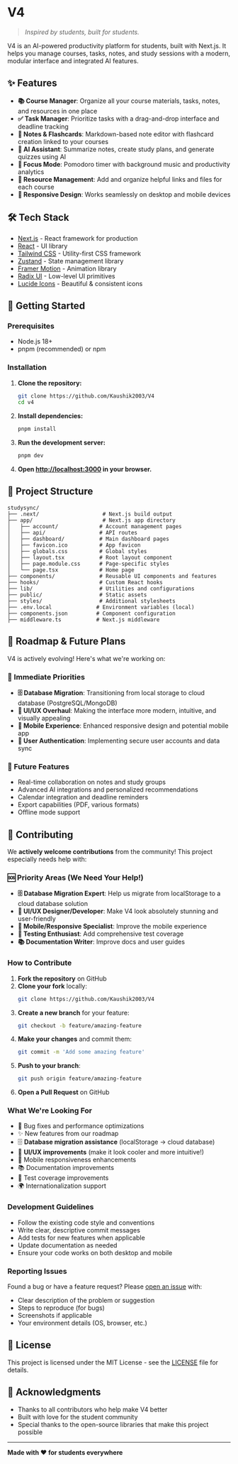 # V4

> *Inspired by students, built for students.*

V4 is an AI-powered productivity platform for students, built with Next.js. It helps you manage courses, tasks, notes, and study sessions with a modern, modular interface and integrated AI features.

## ✨ Features

- **📚 Course Manager**: Organize all your course materials, tasks, notes, and resources in one place
- **✅ Task Manager**: Prioritize tasks with a drag-and-drop interface and deadline tracking
- **📝 Notes & Flashcards**: Markdown-based note editor with flashcard creation linked to your courses
- **🤖 AI Assistant**: Summarize notes, create study plans, and generate quizzes using AI
- **🎯 Focus Mode**: Pomodoro timer with background music and productivity analytics
- **📎 Resource Management**: Add and organize helpful links and files for each course
- **📱 Responsive Design**: Works seamlessly on desktop and mobile devices

## 🛠️ Tech Stack

- [Next.js](https://nextjs.org/) - React framework for production
- [React](https://react.dev/) - UI library
- [Tailwind CSS](https://tailwindcss.com/) - Utility-first CSS framework
- [Zustand](https://zustand-demo.pmnd.rs/) - State management library
- [Framer Motion](https://www.framer.com/motion/) - Animation library
- [Radix UI](https://www.radix-ui.com/) - Low-level UI primitives
- [Lucide Icons](https://lucide.dev/) - Beautiful & consistent icons

## 🚀 Getting Started

### Prerequisites

- Node.js 18+ 
- pnpm (recommended) or npm

### Installation

1. **Clone the repository:**
   ```bash
   git clone https://github.com/Kaushik2003/V4
   cd v4
   ```

2. **Install dependencies:**
   ```bash
   pnpm install
   ```

3. **Run the development server:**
   ```bash
   pnpm dev
   ```

4. **Open [http://localhost:3000](http://localhost:3000) in your browser.**

## 📁 Project Structure

```
studysync/
├── .next/                    # Next.js build output
├── app/                      # Next.js app directory
│   ├── account/             # Account management pages
│   ├── api/                 # API routes
│   ├── dashboard/           # Main dashboard pages
│   ├── favicon.ico          # App favicon
│   ├── globals.css          # Global styles
│   ├── layout.tsx           # Root layout component
│   ├── page.module.css      # Page-specific styles
│   └── page.tsx             # Home page
├── components/              # Reusable UI components and features
├── hooks/                   # Custom React hooks
├── lib/                     # Utilities and configurations
├── public/                  # Static assets
├── styles/                  # Additional stylesheets
├── .env.local              # Environment variables (local)
├── components.json         # Component configuration
├── middleware.ts           # Next.js middleware

```

## 🚀 Roadmap & Future Plans

V4 is actively evolving! Here's what we're working on:

### 🎯 Immediate Priorities
- **🗄️ Database Migration**: Transitioning from local storage to cloud database (PostgreSQL/MongoDB)
- **🎨 UI/UX Overhaul**: Making the interface more modern, intuitive, and visually appealing
- **📱 Mobile Experience**: Enhanced responsive design and potential mobile app
- **🔐 User Authentication**: Implementing secure user accounts and data sync

### 🔮 Future Features
- Real-time collaboration on notes and study groups
- Advanced AI integrations and personalized recommendations
- Calendar integration and deadline reminders
- Export capabilities (PDF, various formats)
- Offline mode support

## 🤝 Contributing

We **actively welcome contributions** from the community! This project especially needs help with:

### 🆘 Priority Areas (We Need Your Help!)

- **🗄️ Database Migration Expert**: Help us migrate from localStorage to a cloud database solution
- **🎨 UI/UX Designer/Developer**: Make V4 look absolutely stunning and user-friendly
- **📱 Mobile/Responsive Specialist**: Improve the mobile experience
- **🧪 Testing Enthusiast**: Add comprehensive test coverage
- **📚 Documentation Writer**: Improve docs and user guides

### How to Contribute

1. **Fork the repository** on GitHub
2. **Clone your fork** locally:
   ```bash
   git clone https://github.com/Kaushik2003/V4
   ```
3. **Create a new branch** for your feature:
   ```bash
   git checkout -b feature/amazing-feature
   ```
4. **Make your changes** and commit them:
   ```bash
   git commit -m 'Add some amazing feature'
   ```
5. **Push to your branch**:
   ```bash
   git push origin feature/amazing-feature
   ```
6. **Open a Pull Request** on GitHub

### What We're Looking For

- 🐛 Bug fixes and performance optimizations
- ✨ New features from our roadmap
- 🗄️ **Database migration assistance** (localStorage → cloud database)
- 🎨 **UI/UX improvements** (make it look cooler and more intuitive!)
- 📱 Mobile responsiveness enhancements
- 📚 Documentation improvements
- 🧪 Test coverage improvements
- 🌍 Internationalization support

### Development Guidelines

- Follow the existing code style and conventions
- Write clear, descriptive commit messages
- Add tests for new features when applicable
- Update documentation as needed
- Ensure your code works on both desktop and mobile

### Reporting Issues

Found a bug or have a feature request? Please [open an issue](https://github.com/Kaushik2003/V4/issues) with:

- Clear description of the problem or suggestion
- Steps to reproduce (for bugs)
- Screenshots if applicable
- Your environment details (OS, browser, etc.)

## 📄 License

This project is licensed under the MIT License - see the [LICENSE](LICENSE) file for details.

## 🙏 Acknowledgments

- Thanks to all contributors who help make V4 better
- Built with love for the student community
- Special thanks to the open-source libraries that make this project possible

---

**Made with ❤️ for students everywhere**
